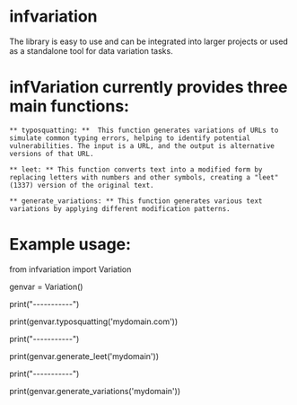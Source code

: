 # infvariation
The library is easy to use and can be integrated into larger projects or used as a standalone tool for data variation tasks.

# infVariation currently provides three main functions:

    ** typosquatting: **  This function generates variations of URLs to simulate common typing errors, helping to identify potential vulnerabilities. The input is a URL, and the output is alternative versions of that URL.

    ** leet: ** This function converts text into a modified form by replacing letters with numbers and other symbols, creating a "leet" (1337) version of the original text.

    ** generate_variations: ** This function generates various text variations by applying different modification patterns.

# Example usage:

from infvariation import Variation
 
genvar = Variation()

print("-----------")

print(genvar.typosquatting('mydomain.com'))

print("-----------")

print(genvar.generate_leet('mydomain'))

print("-----------")

print(genvar.generate_variations('mydomain'))


